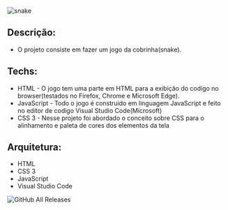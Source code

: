 
![snake](https://user-images.githubusercontent.com/6175226/99323935-ebe44600-2851-11eb-8732-77c302368908.jpg)

## Descrição:

- O projeto consiste em fazer um jogo da cobrinha(snake).

## Techs:

- HTML -  O jogo tem uma parte em HTML para a exibição do codigo no browser(testados no Firefox, Chrome e Microsoft Edge).
- JavaScript - Todo o jogo é construido em linguagem JavaScript e feito no editor de codigo Visual Studio Code(Microsoft)
- CSS 3 - Nesse projeto foi abordado o conceito sobre CSS para o alinhamento e paleta de cores dos elementos da tela

## Arquitetura:

- HTML
- CSS 3
- JavaScript
- Visual Studio Code

![GitHub All Releases](https://img.shields.io/github/downloads/aptsharp/Snake.Game/total)
